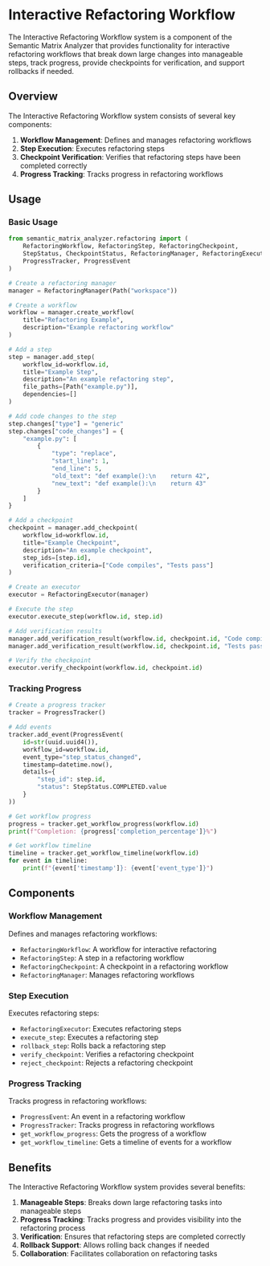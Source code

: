 # Interactive Refactoring Workflow

The Interactive Refactoring Workflow system is a component of the Semantic Matrix Analyzer that provides functionality for interactive refactoring workflows that break down large changes into manageable steps, track progress, provide checkpoints for verification, and support rollbacks if needed.

## Overview

The Interactive Refactoring Workflow system consists of several key components:

1. **Workflow Management**: Defines and manages refactoring workflows
2. **Step Execution**: Executes refactoring steps
3. **Checkpoint Verification**: Verifies that refactoring steps have been completed correctly
4. **Progress Tracking**: Tracks progress in refactoring workflows

## Usage

### Basic Usage

```python
from semantic_matrix_analyzer.refactoring import (
    RefactoringWorkflow, RefactoringStep, RefactoringCheckpoint,
    StepStatus, CheckpointStatus, RefactoringManager, RefactoringExecutor,
    ProgressTracker, ProgressEvent
)

# Create a refactoring manager
manager = RefactoringManager(Path("workspace"))

# Create a workflow
workflow = manager.create_workflow(
    title="Refactoring Example",
    description="Example refactoring workflow"
)

# Add a step
step = manager.add_step(
    workflow_id=workflow.id,
    title="Example Step",
    description="An example refactoring step",
    file_paths=[Path("example.py")],
    dependencies=[]
)

# Add code changes to the step
step.changes["type"] = "generic"
step.changes["code_changes"] = {
    "example.py": [
        {
            "type": "replace",
            "start_line": 1,
            "end_line": 5,
            "old_text": "def example():\n    return 42",
            "new_text": "def example():\n    return 43"
        }
    ]
}

# Add a checkpoint
checkpoint = manager.add_checkpoint(
    workflow_id=workflow.id,
    title="Example Checkpoint",
    description="An example checkpoint",
    step_ids=[step.id],
    verification_criteria=["Code compiles", "Tests pass"]
)

# Create an executor
executor = RefactoringExecutor(manager)

# Execute the step
executor.execute_step(workflow.id, step.id)

# Add verification results
manager.add_verification_result(workflow.id, checkpoint.id, "Code compiles", True)
manager.add_verification_result(workflow.id, checkpoint.id, "Tests pass", True)

# Verify the checkpoint
executor.verify_checkpoint(workflow.id, checkpoint.id)
```

### Tracking Progress

```python
# Create a progress tracker
tracker = ProgressTracker()

# Add events
tracker.add_event(ProgressEvent(
    id=str(uuid.uuid4()),
    workflow_id=workflow.id,
    event_type="step_status_changed",
    timestamp=datetime.now(),
    details={
        "step_id": step.id,
        "status": StepStatus.COMPLETED.value
    }
))

# Get workflow progress
progress = tracker.get_workflow_progress(workflow.id)
print(f"Completion: {progress['completion_percentage']}%")

# Get workflow timeline
timeline = tracker.get_workflow_timeline(workflow.id)
for event in timeline:
    print(f"{event['timestamp']}: {event['event_type']}")
```

## Components

### Workflow Management

Defines and manages refactoring workflows:

- `RefactoringWorkflow`: A workflow for interactive refactoring
- `RefactoringStep`: A step in a refactoring workflow
- `RefactoringCheckpoint`: A checkpoint in a refactoring workflow
- `RefactoringManager`: Manages refactoring workflows

### Step Execution

Executes refactoring steps:

- `RefactoringExecutor`: Executes refactoring steps
- `execute_step`: Executes a refactoring step
- `rollback_step`: Rolls back a refactoring step
- `verify_checkpoint`: Verifies a refactoring checkpoint
- `reject_checkpoint`: Rejects a refactoring checkpoint

### Progress Tracking

Tracks progress in refactoring workflows:

- `ProgressEvent`: An event in a refactoring workflow
- `ProgressTracker`: Tracks progress in refactoring workflows
- `get_workflow_progress`: Gets the progress of a workflow
- `get_workflow_timeline`: Gets a timeline of events for a workflow

## Benefits

The Interactive Refactoring Workflow system provides several benefits:

1. **Manageable Steps**: Breaks down large refactoring tasks into manageable steps
2. **Progress Tracking**: Tracks progress and provides visibility into the refactoring process
3. **Verification**: Ensures that refactoring steps are completed correctly
4. **Rollback Support**: Allows rolling back changes if needed
5. **Collaboration**: Facilitates collaboration on refactoring tasks
